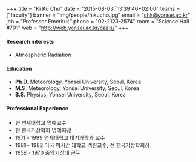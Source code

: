 +++
title = "Ki Ku Cho"
date = "2015-08-03T13:39:46+02:00"
teams = ["faculty"]
banner = "img/people/hikucho.jpg"
email = "chk@yonsei.ac.kr"
job = "Professor Emeritus"
phone = "02-2123-2574"
room = "Science Hall #701"
web = "http://web.yonsei.ac.kr/oasis/"
+++

#### Research interests
+ Atmospheric Radiation

#### Education
+ **Ph.D.** Meteorology, Yonsei University, Seoul, Korea
+ **M.S.** Meteorology, Yonsei University, Seoul, Korea
+ **B.S.** Physics, Yonsei University, Seoul, Korea

#### Professional Experience
+ 현 연세대학교 명예교수
+ 현 한국기상학회 명예회장
+ 1971 - 1999  연세대학교 대기과학과 교수
+ 1981 - 1982  미국 미시간 대학교 객원교수, 전 한국기상학회장
+ 1958 - 1970  중앙기상대 근무
